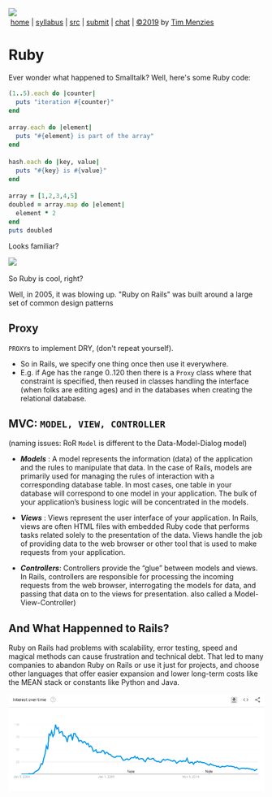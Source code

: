 

<a href="http://tiny.cc/plm19"><img width=1000 src="https://raw.githubusercontent.com/txt/plm19/master/etc/img/banner.png"></a><br>
&nbsp;<a href="http://tiny.cc/plm19">home</a> |
<a href="https://github.com/txt/plm19/blob/master/doc/syllabus.md">syllabus</a> |
<a href="https://github.com/txt/plm19/tree/master/src">src</a> |
<a href="http://tiny.cc/plm19give">submit</a> |
<a href="https://plm19.slack.com/">chat</a> |
<a href="https://github.com/txt/plm19/blob/master/license.md">&copy;2019</a> 
by <a href="http://menzies.us">Tim Menzies</a>


# Ruby

Ever wonder what happened to Smalltalk? Well, here's some Ruby code:

```ruby
(1..5).each do |counter|
  puts "iteration #{counter}"
end

array.each do |element|
  puts "#{element} is part of the array"
end

hash.each do |key, value|
  puts "#{key} is #{value}"
end

array = [1,2,3,4,5]
doubled = array.map do |element|
  element * 2
end
puts doubled
```

Looks familiar?

<a href="https://i.stack.imgur.com/1taqB.png"><img 
  src="https://i.stack.imgur.com/1taqB.png"
  width=500></a>

So Ruby is cool, right?

Well, in 2005, it was blowing up. "Ruby on Rails" was built around
 a large set of common design patterns

## Proxy

`PROXY`s to implement DRY, (don't repeat yourself).

- So in Rails, we specify one thing once then use it everywhere.
- E.g. if Age has the range 0..120 then there is a `Proxy` class
  where that constraint is specified, then reused in classes handling the 
  interface  (when folks
  are editing ages) and in the databases when creating the
  relational database.

## MVC: `MODEL, VIEW, CONTROLLER`

(naming issues: RoR `Model` is different to the Data-Model-Dialog model)

- _**Models**_ :
A model represents the information (data) of the application and the rules to manipulate that data. In the case of Rails, models are primarily used for managing the rules of interaction with a corresponding database table. In most cases, one table in your database will correspond to one model in your application. The bulk of your application’s business logic will be concentrated in the models.

- _**Views**_ :
Views represent the user interface of your application. In Rails, views are often HTML files with embedded Ruby code that performs tasks related solely to the presentation of the data. Views handle the job of providing data to the web browser or other tool that is used to make requests from your application.

- _**Controllers**_:
Controllers provide the “glue” between models and views. In Rails, controllers are responsible for processing the incoming requests from the web browser, interrogating the models for data, and passing that data on to the views for presentation.
 also called a Model-View-Controller)

## And What Happenned to Rails?


Ruby on Rails had problems with  scalability, error testing, speed and magical methods can cause frustration and technical debt. That led to many companies to abandon Ruby on Rails or use it just for projects, and choose other languages that offer easier expansion and lower long-term costs like the MEAN stack or constants like Python and Java.


![](../etc/img/ror.png)
